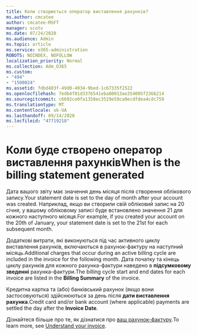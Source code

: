 ```yaml
---
title: Коли створюється оператор виставлення рахунків?
ms.author: cmcatee
author: cmcatee-MSFT
manager: scotv
ms.date: 07/24/2020
ms.audience: Admin
ms.topic: article
ms.service: o365-administration
ROBOTS: NOINDEX, NOFOLLOW
localization_priority: Normal
ms.collection: Adm_O365
ms.custom:
- "494"
- "1500024"
ms.assetid: fdbd403f-49d0-4934-9bed-1c67335f2522
ms.openlocfilehash: 7ed64f01d3376541eba80013ae354005f2366214
ms.sourcegitcommit: c6692ce0fa1358ec3529e59ca0ecdfdea4cdc759
ms.translationtype: MT
ms.contentlocale: uk-UA
ms.lasthandoff: 09/14/2020
ms.locfileid: "47719218"
---
```

# <a name="when-is-the-billing-statement-generated"></a><span data-ttu-id="476a5-102">Коли буде створено оператор виставлення рахунків</span><span class="sxs-lookup"><span data-stu-id="476a5-102">When is the billing statement generated</span></span>

<span data-ttu-id="476a5-103">Дата вашого звіту має значення день місяця після створення облікового запису.</span><span class="sxs-lookup"><span data-stu-id="476a5-103">Your statement date is set to the day of month after your account was created.</span></span> <span data-ttu-id="476a5-104">Наприклад, якщо ви створили свій обліковий запис на 20 січня, у вашому обліковому записі буде встановлено значення 21 для кожного наступного місяця.</span><span class="sxs-lookup"><span data-stu-id="476a5-104">For example, if you created your account on the 20th of January, your statement date is set to the 21st for each subsequent month.</span></span>

<span data-ttu-id="476a5-105">Додаткові витрати, які виконуються під час активного циклу виставлення рахунків, включаються в рахунок-фактуру на наступний місяць.</span><span class="sxs-lookup"><span data-stu-id="476a5-105">Additional charges that occur during an active billing cycle are included in the invoice for the following month.</span></span> <span data-ttu-id="476a5-106">Дата початку та кінець циклу рахунків для кожного рахунка-фактури наведено в **підсумковому зведенні** рахунка-фактури.</span><span class="sxs-lookup"><span data-stu-id="476a5-106">The billing cycle start and end dates for each invoice are listed in the **Billing Summary** of the invoice.</span></span>

<span data-ttu-id="476a5-107">Кредитна картка та (або) банківський рахунок (якщо вони застосовуються) здійснюються за день після **дати виставлення рахунка**.</span><span class="sxs-lookup"><span data-stu-id="476a5-107">Credit card and/or bank account (where applicable) payments are settled the day after the **Invoice Date**.</span></span>
  
<span data-ttu-id="476a5-108">Дізнайтеся більше про те, як дізнатися про [ваш рахунок-фактуру](https://docs.microsoft.com/microsoft-365/commerce/billing-and-payments/understand-your-invoice2).</span><span class="sxs-lookup"><span data-stu-id="476a5-108">To learn more, see [Understand your invoice](https://docs.microsoft.com/microsoft-365/commerce/billing-and-payments/understand-your-invoice2).</span></span>